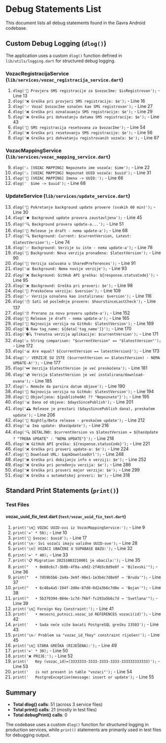 # Debug Statements List

This document lists all debug statements found in the Gavra Android codebase.

## Custom Debug Logging (`dlog()`)

The application uses a custom `dlog()` function defined in `lib/utils/logging.dart` for structured debug logging.

### VozacRegistracijaService (`lib/services/vozac_registracija_service.dart`)

1. `dlog('📱 Provjera SMS registracije za $vozacIme: $isRegistrovan');` - Line 13
2. `dlog('❌ Greška pri provjeri SMS registracije: $e');` - Line 16
3. `dlog('✅ Vozač $vozacIme označen kao SMS registrovan');` - Line 27
4. `dlog('❌ Greška pri označavanju SMS registracije: $e');` - Line 29
5. `dlog('❌ Greška pri dohvatanju datuma SMS registracije: $e');` - Line 43
6. `dlog('🔄 SMS registracija resetovana za $vozacIme');` - Line 54
7. `dlog('❌ Greška pri resetovanju SMS registracije: $e');` - Line 56
8. `dlog('❌ Greška pri dohvatanju registrovanih vozača: $e');` - Line 87

### VozacMappingService (`lib/services/vozac_mapping_service.dart`)

9. `dlog('⚠️ [VOZAC MAPPING] Nepoznato ime vozača: $ime');` - Line 22
10. `dlog('⚠️ [VOZAC MAPPING] Nepoznat UUID vozača: $uuid');` - Line 31
11. `dlog('🚗 [VOZAC MAPPING] Imena -> UUID:');` - Line 66
12. `dlog('  $ime -> $uuid');` - Line 68

### UpdateService (`lib/services/update_service.dart`)

13. `dlog('🔄 Pokretanje background update provere (svakih 60 min)');` - Line 30
14. `dlog('⏹️ Background update provera zaustavljena');` - Line 45
15. `dlog('🔍 Background provera update-a...');` - Line 51
16. `dlog('📝 Release je draft - nema update-a');` - Line 68
17. `dlog('🔍 Background: Current: $currentVersion, Latest: $latestVersion');` - Line 74
18. `dlog('✅ Background: Verzije su iste - nema update-a');` - Line 78
19. `dlog('🚀 Background: Nova verzija pronađena: $latestVersion');` - Line 90
20. `dlog('💾 Verzija sačuvana u SharedPreferences');` - Line 91
21. `dlog('📊 Background: Nema novije verzije');` - Line 93
22. `dlog('❌ Background: GitHub API greška: ${response.statusCode}');` - Line 95
23. `dlog('❌ Background: Greška pri proveri: $e');` - Line 98
24. `dlog('📝 Preskočena verzija: $version');` - Line 109
25. `dlog('✅ Verzija označena kao instalirana: $version');` - Line 116
26. `dlog('🕐 Sati od poslednje provere: $hoursSinceLastCheck');` - Line 137
27. `dlog('⏰ Prerano za novu proveru update-a');` - Line 152
28. `dlog('📝 Release je draft - nema update-a');` - Line 165
29. `dlog('🚀 Najnovija verzija na GitHub: $latestVersion');` - Line 169
30. `dlog('� Raw tag_name: ${data['tag_name']}');` - Line 170
31. `dlog('�🔍 Trenutna verzija aplikacije: $currentVersion');` - Line 171
32. `dlog('⚖️ String comparison: "$currentVersion" == "$latestVersion"');` - Line 172
33. `dlog('📊 Are equal? ${currentVersion == latestVersion}');` - Line 173
34. `dlog('✅ VERZIJE SU ISTE ($currentVersion == $latestVersion) - NEMA UPDATE-A!');` - Line 177
35. `dlog('⏭️ Verzija $latestVersion je već preskočena');` - Line 181
36. `dlog('💿 Verzija $latestVersion je već instalirana/download-ovana');` - Line 185
37. `dlog('⚠️ Nemože da parsira datum objave');` - Line 190
38. `dlog('🚀 Najnovija verzija na GitHub: $latestVersion');` - Line 194
39. `dlog('📅 Objavljena: ${publishedAt ?? "Nepoznato"}');` - Line 195
40. `dlog('📊 Dana od objave: $daysSincePublish');` - Line 201
41. `dlog('🕰️ Release je prestari ($daysSincePublish dana), preskačem update');` - Line 206
42. `dlog('🌙 Nightly/Beta release - preskačem update');` - Line 212
43. `dlog('📊 Ima update: $hasUpdate');` - Line 216
44. `dlog('🔍 DETALJNO: $currentVersion vs $latestVersion = ${hasUpdate ? "TREBA UPDATE" : "NEMA UPDATE"}');` - Line 218
45. `dlog('❌ GitHub API greška: ${response.statusCode}');` - Line 221
46. `dlog('❌ Greška pri proveri update-a: $e');` - Line 224
47. `dlog('🔗 Download URL: $apkDownloadUrl');` - Line 248
48. `dlog('❌ Greška pri dobijanju info o verziji: $e');` - Line 252
49. `dlog('❌ Greška pri poređenju verzija: $e');` - Line 286
50. `dlog('❌ Greška pri proveri major verzije: $e');` - Line 299
51. `dlog('❌ Greška u automatskoj proveri: $e');` - Line 318

## Standard Print Statements (`print()`)

### Test Files

#### vozac_uuid_fix_test.dart (`test/vozac_uuid_fix_test.dart`)

1. `print('\n🔧 VOZAC UUID-ovi iz VozacMappingService:');` - Line 9
2. `print('=' * 50);` - Line 10
3. `print('🚗 $vozac: $uuid');` - Line 17
4. `print('\n✅ Svi vozači imaju validne UUID-ove');` - Line 28
5. `print('\n🗄️ VOZACI UBAČENI U SUPABASE BAZU:');` - Line 32
6. `print('=' * 40);` - Line 33
7. `print('📋 Migration 20251003210001 je ubacila:');` - Line 35
8. `print("   • 8e68c6c7-3b8b-4f8a-a9d2-2f4b5c8d9e0f → 'Bilevski'");` - Line 36
9. `print("   • 7d59b5b6-2a4a-3e9f-98e1-1e3b4c7d8e9f → 'Bruda'");` - Line 37
10. `print("   • 6c48a4a5-194f-2d8e-87d0-0d2a3b6c7d8e → 'Bojan'");` - Line 38
11. `print("   • 5b379394-084e-1c7d-76bf-fc193a5b6c7d → 'Svetlana'");` - Line 39
12. `print('\n🔗 Foreign Key Constraint:');` - Line 41
13. `print('   • mesecni_putnici.vozac_id REFERENCES vozaci(id)');` - Line 42
14. `print('   • Sada neće više bacati PostgreSQL grešku 23503');` - Line 43
15. `print('\n✅ Problem sa "vozac_id_fkey" constraint riješen!');` - Line 45
16. `print('\n🚫 STARA GREŠKA (RIJEŠENA):');` - Line 49
17. `print('=' * 30);` - Line 50
18. `print('❌ PRIJE:');` - Line 52
19. `print('   Key (vozac_id)=(3333333-3333-3333-3333-333333333333)');` - Line 53
20. `print('   is not present in table "vozaci"');` - Line 54
21. `print('   PostgreException(message: insert or update');` - Line 55

## Summary

- **Total dlog() calls**: 51 (across 3 service files)
- **Total print() calls**: 21 (mostly in test files)
- **Total debugPrint() calls**: 0

The codebase uses a custom `dlog()` function for structured logging in production services, while `print()` statements are primarily used in test files for debugging output.
